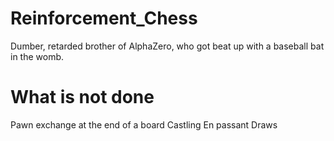 # Reinforcement_Chess

Dumber, retarded brother of AlphaZero, who got beat up with a baseball bat in the womb.

# What is not done

Pawn exchange at the end of a board
Castling
En passant
Draws

